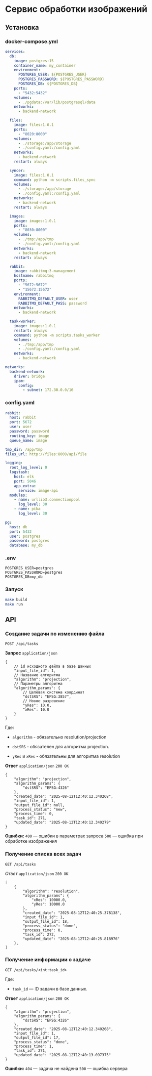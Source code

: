 # Сервис обработки изображений

## Установка

### docker-compose.yml

```yaml
services:
  db:
    image: postgres:15
    container_name: my_container
    environment:
      POSTGRES_USER: ${POSTGRES_USER}
      POSTGRES_PASSWORD: ${POSTGRES_PASSWORD}
      POSTGRES_DB: ${POSTGRES_DB}
    ports:
      - "5432:5432"
    volumes:
      - ./pgdata:/var/lib/postgresql/data
    networks:
      - backend-network

  files:
    image: files:1.0.1
    ports:
      - "8020:8000"
    volumes:
      - ./storage:/app/storage
      - ./config.yaml:/config.yaml
    networks:
      - backend-network
    restart: always

  syncer:
    image: files:1.0.1
    command: python -m scripts.files_sync
    volumes:
      - ./storage:/app/storage
      - ./config.yaml:/config.yaml
    networks:
      - backend-network
    restart: always

  images:
    image: images:1.0.1
    ports:
      - "8030:8000"
    volumes:
      - ./tmp:/app/tmp
      - ./config.yaml:/config.yaml
    networks:
      - backend-network
    restart: always

  rabbit:
    image: rabbitmq:3-management
    hostname: rabbitmq
    ports:
      - "5672:5672"
      - "15672:15672"
    environment:
      RABBITMQ_DEFAULT_USER: user
      RABBITMQ_DEFAULT_PASS: password
    networks:
      - backend-network

  task-worker:
    image: images:1.0.1
    restart: always
    command: python -m scripts.tasks_worker
    volumes:
      - ./tmp:/app/tmp
      - ./config.yaml:/config.yaml
    networks:
      - backend-network

networks:
  backend-network:
    driver: bridge
    ipam:
      config:
        - subnet: 172.30.0.0/16
```

### config.yaml
```yaml
rabbit:
  host: rabbit
  port: 5672
  user: user
  password: password
  routing_key: image
  queue_name: image

tmp_dir: /app/tmp
files_url: http://files:8000/api/file

logging:
  root_log_level: 0
  logstash:
    host: elk
    port: 5046
    app_extra:
      service: image-api
  modules:
    - name: urllib3.connectionpool
      log_level: 30
    - name: pika
      log_level: 30

pg:
  host: db
  port: 5432
  user: postgres
  password: postgres
  database: my_db
```

### .env
```dotenv
POSTGRES_USER=postgres
POSTGRES_PASSWORD=postgres
POSTGRES_DB=my_db
```

### Запуск
```bash
make build
make run
```

## API

### Создание задачи по изменению файла

`POST /api/tasks`

**Запрос** `application/json`

```json5
{
    // id исходного файла в базе данных 
    "input_file_id": 1,
    // Название алгоритма
    "algorithm": "projection",
    // Параметры алгоритма
    "algorithm_params": {
        // Целевая система координат
        "dstSRS": "EPSG:3857",
        // Новое разрешение
        "yRes": 10.0,
        "xRes": 10.0        
    }
}
```
Где:
* `algorithm` - обязательно resolution/projection

* `dstSRS` - обязателен для алгоритма projection.

* `yRes` и `xRes` - обязательны для алгоритма resolution   


**Ответ** `application/json` `200 OK`

```json5
{
    "algorithm": "projection",
    "algorithm_params": {
        "dstSRS": "EPSG:4326"
    },
    "created_date": "2025-08-12T12:40:12.340268",
    "input_file_id": 1,
    "output_file_id": null,
    "process_status": "new",
    "process_time": 0,
    "task_id": 271,
    "updated_date": "2025-08-12T12:40:12.340279"
}
```
**Ошибки:**
`400` — ошибки в параметрах запроса
`500` — ошибка при обработке изображения

### Получение списка всех задач

`GET /api/tasks`

*Ответ* `application/json` `200 OK`

```json5
[
    {
        "algorithm": "resolution",
        "algorithm_params": { 
            "xRes": 10000.0,
            "yRes": 10000.0
        },
        "created_date": "2025-08-12T12:40:25.378138",
        "input_file_id": 1,
        "output_file_id": 18,
        "process_status": "done",
        "process_time": 0,
        "task_id": 272,
        "updated_date": "2025-08-12T12:40:25.818976"
    },
]
```

### Получение информации о задаче

`GET /api/tasks/<int:task_id>`

Где:

* `task_id` — ID задачи в базе данных.

**Ответ** `application/json` `200 OK`

```json5
{
    "algorithm": "projection",
    "algorithm_params": {
        "dstSRS": "EPSG:4326"
    },
    "created_date": "2025-08-12T12:40:12.340268",
    "input_file_id": 1,
    "output_file_id": 17,
    "process_status": "done",
    "process_time": 1,
    "task_id": 271,
    "updated_date": "2025-08-12T12:40:13.097375"
}
```
**Ошибки:**
`404` — задача не найдена
`500` — ошибка сервера